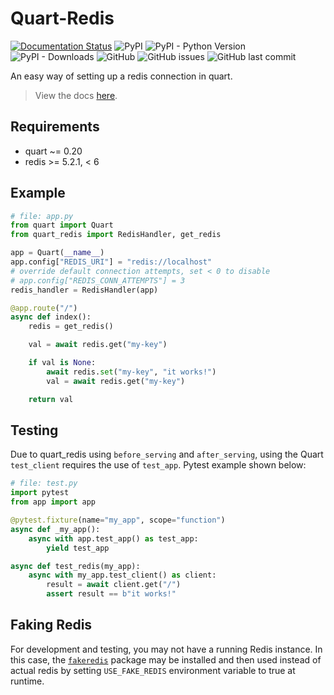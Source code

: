 # Quart-Redis
[![Documentation Status](https://readthedocs.org/projects/quart-redis/badge/?version=latest)](https://quart-redis.readthedocs.io/en/latest/)
![PyPI](https://img.shields.io/pypi/v/quart-redis)
![PyPI - Python Version](https://img.shields.io/pypi/pyversions/quart-redis)
![PyPI - Downloads](https://img.shields.io/pypi/dm/quart-redis)
![GitHub](https://img.shields.io/github/license/enchant97/quart-redis)
![GitHub issues](https://img.shields.io/github/issues/enchant97/quart-redis)
![GitHub last commit](https://img.shields.io/github/last-commit/enchant97/quart-redis)

An easy way of setting up a redis connection in quart.

> View the docs [here](https://quart-redis.readthedocs.io/en/latest/).

## Requirements
- quart ~= 0.20
- redis >= 5.2.1, < 6

## Example

```python
# file: app.py
from quart import Quart
from quart_redis import RedisHandler, get_redis

app = Quart(__name__)
app.config["REDIS_URI"] = "redis://localhost"
# override default connection attempts, set < 0 to disable
# app.config["REDIS_CONN_ATTEMPTS"] = 3
redis_handler = RedisHandler(app)

@app.route("/")
async def index():
    redis = get_redis()

    val = await redis.get("my-key")

    if val is None:
        await redis.set("my-key", "it works!")
        val = await redis.get("my-key")

    return val
```

## Testing
Due to quart_redis using `before_serving` and `after_serving`, using the Quart `test_client` requires the use of `test_app`. Pytest example shown below:

```python
# file: test.py
import pytest
from app import app

@pytest.fixture(name="my_app", scope="function")
async def _my_app():
    async with app.test_app() as test_app:
        yield test_app

async def test_redis(my_app):
    async with my_app.test_client() as client:
        result = await client.get("/")
        assert result == b"it works!"
```

## Faking Redis

For development and testing, you may not have a running Redis instance. In this case, the [`fakeredis`](https://pypi.org/project/fakeredis/) package may be installed and then used instead of actual redis by setting `USE_FAKE_REDIS` environment variable to true at runtime.
